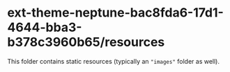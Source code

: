 # ext-theme-neptune-bac8fda6-17d1-4644-bba3-b378c3960b65/resources

This folder contains static resources (typically an `"images"` folder as well).
